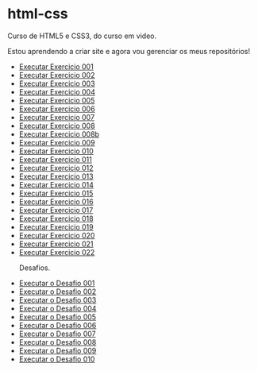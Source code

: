 # html-css
 Curso de HTML5 e CSS3, do curso em video.

 Estou aprendendo a criar site e agora vou gerenciar os meus repositórios!


<ul>
<li><a href="https://kauelucena2k.github.io/html-css/exercicios/ex001/" target="_blank">Executar Exercicio 001</a></li>
<li><a href="https://kauelucena2k.github.io/html-css/exercicios/ex002/" target="_blank">Executar Exercicio 002</a></li>
<li><a href="https://kauelucena2k.github.io/html-css/exercicios/ex003/" target="_blank">Executar Exercicio 003</a></li>
<li><a href="https://kauelucena2k.github.io/html-css/exercicios/ex004/" target="_blank">Executar Exercicio 004</a></li>
<li><a href="https://kauelucena2k.github.io/html-css/exercicios/ex005/" target="_blank" >Executar Exercicio 005</a></li>
<li><a href="https://kauelucena2k.github.io/html-css/exercicios/ex006/" target="_blank">Executar Exercicio 006</a></li>
<li><a href="https://kauelucena2k.github.io/html-css/exercicios/ex007/" target="_blank">Executar Exercicio 007</a></li>
<li><a href="https://kauelucena2k.github.io/html-css/exercicios/ex008/" target="_blank">Executar Exercicio 008</a></li>
<li><a href="https://kauelucena2k.github.io/html-css/exercicios/ex008b/" target="_blank">Executar Exercicio 008b</a></li>
<li><a href="https://kauelucena2k.github.io/html-css/exercicios/ex009/" target="_blank">Executar Exercicio 009</a></li>
<li><a href="https://kauelucena2k.github.io/html-css/exercicios/ex010/" target="_blank">Executar Exercicio 010</a></li>
<li><a href="https://kauelucena2k.github.io/html-css/exercicios/ex011/" target="_blank">Executar Exercicio 011</a></li>
<li><a href="https://kauelucena2k.github.io/html-css/exercicios/ex012/" target="_blank">Executar Exercicio 012</a></li>
<li><a href="https://kauelucena2k.github.io/html-css/exercicios/ex013/" target="_blank">Executar Exercicio 013</a></li>
<li><a href="https://kauelucena2k.github.io/html-css/exercicios/ex014/" target="_blank">Executar Exercicio 014</a></li>
<li><a href="https://kauelucena2k.github.io/html-css/exercicios/ex015/" target="_blank">Executar Exercicio 015</a></li>
<li><a href="https://kauelucena2k.github.io/html-css/exercicios/ex016/" target="_blank">Executar Exercicio 016</a></li>
<li><a href="https://kauelucena2k.github.io/html-css/exercicios/ex017/" target="_blank">Executar Exercicio 017</a></li>
<li><a href="https://kauelucena2k.github.io/html-css/exercicios/ex018/" target="_blank">Executar Exercicio 018</a></li>
<li><a href="https://kauelucena2k.github.io/html-css/exercicios/ex019/" target="_blank">Executar Exercicio 019</a></li>
<li><a href="https://kauelucena2k.github.io/html-css/exercicios/ex020/" target="_blank">Executar Exercicio 020</a></li>
<li><a href="https://kauelucena2k.github.io/html-css/exercicios/ex021/" target="_blank">Executar Exercicio 021</a></li>
<li><a href="https://kauelucena2k.github.io/html-css/exercicios/ex022/" target="_blank">Executar Exercicio 022</a></li>
</ul>
<ul> <p> Desafios.</p>
<li><a href="https://kauelucena2k.github.io/html-css/desafios/d001/" target="_blank">Executar o Desafio 001</a></li>
<li><a href="https://kauelucena2k.github.io/html-css/desafios/d002/" target="_blank">Executar o Desafio 002</a></li>
<li><a href="https://kauelucena2k.github.io/html-css/desafios/d003/" target="_blank">Executar o Desafio 003</a></li>
<li><a href="https://kauelucena2k.github.io/html-css/desafios/d004/" target="_blank">Executar o Desafio 004</a></li>
<li><a href="https://kauelucena2k.github.io/html-css/desafios/d005/" target="_blank">Executar o Desafio 005</a></li>
<li><a href="https://kauelucena2k.github.io/html-css/desafios/d006/" target="_blank">Executar o Desafio 006</a></li>
<li><a href="https://kauelucena2k.github.io/html-css/desafios/d007/" target="_blank">Executar o Desafio 007</a></li>
<li><a href="https://kauelucena2k.github.io/html-css/desafios/d008/" target="_blank">Executar o Desafio 008</a></li>
<li><a href="https://kauelucena2k.github.io/html-css/desafios/d009/" target="_blank">Executar o Desafio 009</a></li>
<li><a href="https://kauelucena2k.github.io/html-css/desafios/d010/" target="_blank">Executar o Desafio 010</a></li>

</ul>